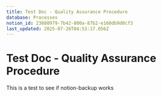 ```yaml
---
title: Test Doc - Quality Assurance Procedure
database: Processes
notion_id: 23880979-7b42-800a-87b2-e160db9d0cf3
last_updated: 2025-07-26T04:53:17.056Z
---
```


# Test Doc - Quality Assurance Procedure


This is a test to see if notion-backup works

